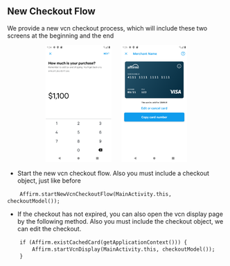 ## New Checkout Flow

We provide a new vcn checkout process, which will include these two screens at the beginning and the end

<p align="center">
<img src="assets/loan_amount.png" width="30%" alt="LoanAmountActivity" hspace="10">
<img src="assets/vcn_display.png" width="30%" alt="VcnDisplayActivity" hspace="10">
</p>

- Start the new vcn checkout flow. Also you must include a checkout object, just like before
```
    Affirm.startNewVcnCheckoutFlow(MainActivity.this, checkoutModel());
```

- If the checkout has not expired, you can also open the vcn display page by the following method.
Also you must include the checkout object, we can edit the checkout.
```
    if (Affirm.existCachedCard(getApplicationContext())) {
        Affirm.startVcnDisplay(MainActivity.this, checkoutModel());
    }
```
